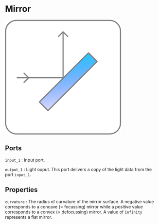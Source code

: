 # Mirror

![Mirror icon](../images/icons/node_mirror.svg)

## Ports

`input_1`
: Input port.

`output_1`
: Light ouput. This port delivers a copy of the light data from the port `input_1`.

## Properties

`curvature`
: The radius of curvature of the mirror surface. A negative value corresponds to a concave (= focussing) mirror while a positive value corresponds to a convex (= defocussing) mirror. A value of `infinity` represents a flat mirror.
